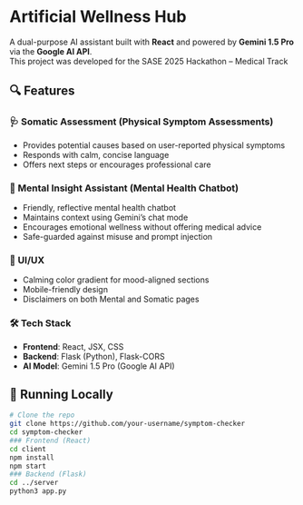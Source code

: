 # Artificial Wellness Hub

A dual-purpose AI assistant built with **React** and powered by **Gemini 1.5 Pro** via the **Google AI API**.  
This project was developed for the SASE 2025 Hackathon – Medical Track

## 🔍 Features

### 🩺 Somatic Assessment (Physical Symptom Assessments)
- Provides potential causes based on user-reported physical symptoms
- Responds with calm, concise language
- Offers next steps or encourages professional care

### 🧠 Mental Insight Assistant (Mental Health Chatbot)
- Friendly, reflective mental health chatbot
- Maintains context using Gemini’s chat mode
- Encourages emotional wellness without offering medical advice
- Safe-guarded against misuse and prompt injection

### 🎨 UI/UX
- Calming color gradient for mood-aligned sections
- Mobile-friendly design
- Disclaimers on both Mental and Somatic pages

### 🛠️ Tech Stack

- **Frontend**: React, JSX, CSS  
- **Backend**: Flask (Python), Flask-CORS  
- **AI Model**: Gemini 1.5 Pro (Google AI API)

## 🚀 Running Locally

```bash
# Clone the repo
git clone https://github.com/your-username/symptom-checker
cd symptom-checker
### Frontend (React)
cd client
npm install
npm start
### Backend (Flask)
cd ../server
python3 app.py
```